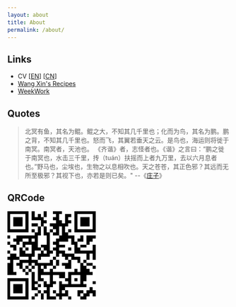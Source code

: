 ```yaml
---
layout: about
title: About
permalink: /about/
---
```


## Links

* CV [[EN](/assets/cv/en/cv_en.pdf)] [[CN](/assets/cv/cn/cv_cn.pdf)]
* [Wang Xin's Recipes](/recipes/)
* [WeekWork](/WeekWork/)

## Quotes

> 北冥有鱼，其名为鲲。鲲之大，不知其几千里也；化而为鸟，其名为鹏。鹏之背，不知其几千里也。怒而飞，其翼若垂天之云。是鸟也，海运则将徙于南冥。南冥者，天池也。
> 《齐谐》者，志怪者也。《谐》之言曰：“鹏之徙于南冥也，水击三千里，抟（tuán）扶摇而上者九万里，去以六月息者也。”野马也，尘埃也，生物之以息相吹也。天之苍苍，其正色邪？其远而无所至极邪？其视下也，亦若是则已矣。"
> --《[庄子](https://zh.m.wikisource.org/zh-hans/%E8%8E%8A%E5%AD%90/%E9%80%8D%E9%81%99%E9%81%8A)》

## QRCode

<img src="/assets/qrcode.png" width = "200" height = "200" alt="qrcode"/>

